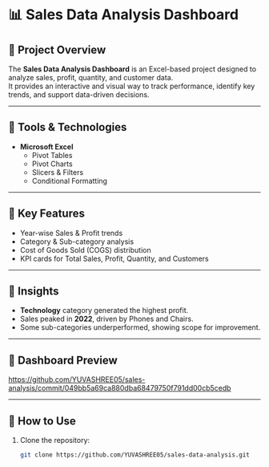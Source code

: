 

# 📊 Sales Data Analysis Dashboard

## 🔹 Project Overview
The **Sales Data Analysis Dashboard** is an Excel-based project designed to analyze sales, profit, quantity, and customer data.  
It provides an interactive and visual way to track performance, identify key trends, and support data-driven decisions.

---

## 🔹 Tools & Technologies
- **Microsoft Excel**  
  - Pivot Tables  
  - Pivot Charts  
  - Slicers & Filters  
  - Conditional Formatting  

---

## 🔹 Key Features
- Year-wise Sales & Profit trends  
- Category & Sub-category analysis  
- Cost of Goods Sold (COGS) distribution  
- KPI cards for Total Sales, Profit, Quantity, and Customers  

---

## 🔹 Insights
- **Technology** category generated the highest profit.  
- Sales peaked in **2022**, driven by Phones and Chairs.  
- Some sub-categories underperformed, showing scope for improvement.  

---

## 🔹 Dashboard Preview
https://github.com/YUVASHREE05/sales-analysis/commit/049bb5a69ca880dba68479750f791dd00cb5cedb

---

## 🔹 How to Use
1. Clone the repository:
   ```bash
   git clone https://github.com/YUVASHREE05/sales-data-analysis.git
